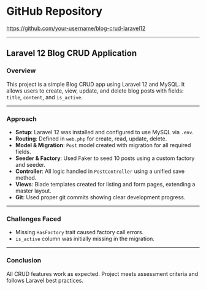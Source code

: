 # GitHub Repository

https://github.com/your-username/blog-crud-laravel12

---

## Laravel 12 Blog CRUD Application

### Overview

This project is a simple Blog CRUD app using Laravel 12 and MySQL. It allows users to create, view, update, and delete blog posts with fields: `title`, `content`, and `is_active`.

---

### Approach

-   **Setup**: Laravel 12 was installed and configured to use MySQL via `.env`.
-   **Routing**: Defined in `web.php` for create, read, update, delete.
-   **Model & Migration**: `Post` model created with migration for all required fields.
-   **Seeder & Factory**: Used Faker to seed 10 posts using a custom factory and seeder.
-   **Controller**: All logic handled in `PostController` using a unified save method.
-   **Views**: Blade templates created for listing and form pages, extending a master layout.
-   **Git**: Used proper git commits showing clear development progress.

---

### Challenges Faced

-   Missing `HasFactory` trait caused factory call errors.
-   `is_active` column was initially missing in the migration.

---

### Conclusion

All CRUD features work as expected. Project meets assessment criteria and follows Laravel best practices.
